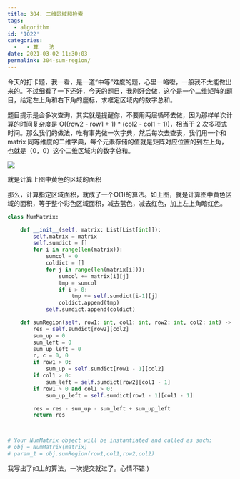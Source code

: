 ```yaml
---
title: 304. 二维区域和检索
tags:
  - algorithm
id: '1022'
categories:
  -   - 算　　法
date: 2021-03-02 11:30:03
permalink: 304-sum-region/
---
```


今天的打卡题，我一看，是一道“中等”难度的题，心里一咯噔，一般我不太能做出来的。不过细看了一下还好，今天的题目，我刚好会做，这个是一个二维矩阵的题目，给定左上角和右下角的座标，求框定区域内的数字总和。

题目提示是会多次查询，其实就是提醒你，不要用两层循环去做，因为那样单次计算的时间复杂度是 O((row2 - row1 + 1) * (col2 - col1 + 1))，相当于 2 次多项式时间。那么我们的做法，唯有事先做一次字典，然后每次去查表，我们用一个和 matrix 同等维度的二维字典，每个元素存储的值就是矩阵对应位置的到左上角，也就是（0，0）这个二维区域内的数字总和。

![](../images/2021/03/304.二维区域和检索.png)

就是计算上图中黄色的区域的面积

那么，计算指定区域面积，就成了一个O(1)的算法。如上图，就是计算图中黄色区域的面积，等于整个彩色区域面积，减去蓝色，减去红色，加上左上角暗红色。

```python
class NumMatrix:

    def __init__(self, matrix: List[List[int]]):
        self.matrix = matrix
        self.sumdict = []
        for i in range(len(matrix)):
            sumcol = 0
            coldict = []
            for j in range(len(matrix[i])):
                sumcol += matrix[i][j]
                tmp = sumcol
                if i > 0:
                    tmp += self.sumdict[i-1][j]
                coldict.append(tmp)
            self.sumdict.append(coldict)

    def sumRegion(self, row1: int, col1: int, row2: int, col2: int) -> int:
        res = self.sumdict[row2][col2]
        sum_up = 0
        sum_left = 0
        sum_up_left = 0
        r, c = 0, 0
        if row1 > 0:
            sum_up = self.sumdict[row1 - 1][col2]
        if col1 > 0:
            sum_left = self.sumdict[row2][col1 - 1]
        if row1 > 0 and col1 > 0:
            sum_up_left = self.sumdict[row1 - 1][col1 - 1]

        res = res - sum_up - sum_left + sum_up_left
        return res



# Your NumMatrix object will be instantiated and called as such:
# obj = NumMatrix(matrix)
# param_1 = obj.sumRegion(row1,col1,row2,col2)
```

我写出了如上的算法，一次提交就过了。心情不错:)
